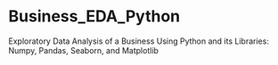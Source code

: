 # Business_EDA_Python
Exploratory Data Analysis of a Business Using Python and its Libraries:  Numpy, Pandas, Seaborn, and Matplotlib
